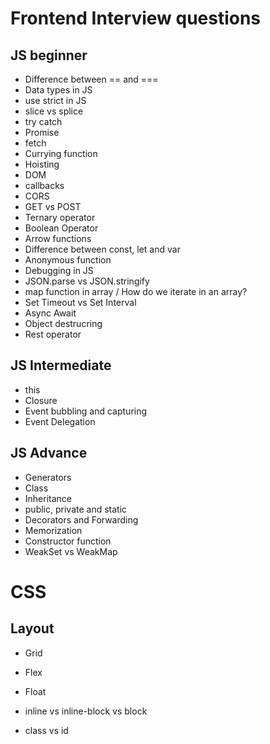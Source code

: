 # Frontend Interview questions

## JS beginner
- Difference between == and ===
- Data types in JS
- use strict in JS
- slice vs splice 
- try catch
- Promise
- fetch
- Currying function
- Hoisting
- DOM
- callbacks 
- CORS
- GET vs POST 
- Ternary operator
- Boolean Operator
- Arrow functions
- Difference between const, let and var
- Anonymous function
- Debugging in JS
- JSON.parse vs JSON.stringify
- map function in array / How do we iterate in an array?
- Set Timeout vs Set Interval
- Async Await
- Object destrucring
- Rest operator

## JS Intermediate
- this
- Closure
- Event bubbling and capturing
- Event Delegation

## JS Advance
- Generators
- Class
- Inheritance
- public, private and static
- Decorators and Forwarding
- Memorization
- Constructor function
- WeakSet vs WeakMap


# CSS
## Layout
- Grid
- Flex
- Float


- inline vs inline-block vs block
- class vs id
